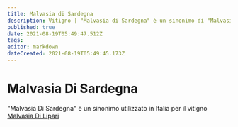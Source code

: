 ```yaml
---
title: Malvasia di Sardegna
description: Vitigno | "Malvasia di Sardegna" è un sinonimo di "Malvasia di Lipari"
published: true
date: 2021-08-19T05:49:47.512Z
tags: 
editor: markdown
dateCreated: 2021-08-19T05:49:45.173Z
---
```


# Malvasia Di Sardegna

"Malvasia Di Sardegna" è un sinonimo utilizzato in Italia per il vitigno [Malvasia Di Lipari](/vitigni/Italia/bacca-bianca/malvasia-di-lipari)